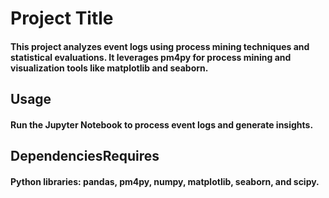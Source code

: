 # Project Title
#### This project analyzes event logs using process mining techniques and statistical evaluations. It leverages pm4py for process mining and visualization tools like matplotlib and seaborn.

## Usage
#### Run the Jupyter Notebook to process event logs and generate insights.

## DependenciesRequires 
#### Python libraries: pandas, pm4py, numpy, matplotlib, seaborn, and scipy.
